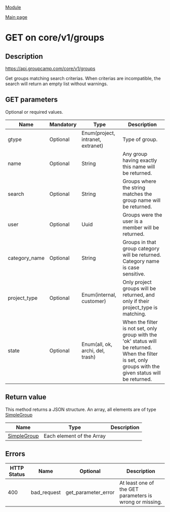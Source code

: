 
[Module](./README.md)

[Main page](../README.md)


# GET on core/v1/groups

## Description

https://api.groupcamp.com/core/v1/groups


Get groups matching search criterias. When criterias are incompatible, the search will return an empty list without warnings.





## GET parameters

Optional or required values.

Name    |  Mandatory    |   Type   |  Description
--------|---------------|----------|---------------
gtype | Optional | Enum(project, intranet, extranet) | Type of group.
name | Optional | String | Any group having exactly this name will be returned.
search | Optional | String | Groups where the string matches the group name will be returned.
user | Optional | Uuid | Groups were the user is a member will be returned.
category_name | Optional | String | Groups in that group category will be returned. Category name is case sensitive.
project_type | Optional | Enum(internal, customer) | Only project groups will be returned, and only if their project_type is matching.
state | Optional | Enum(all, ok, archi, del, trash) | When the filter is not set, only group with the 'ok' status will be returned. When the filter is set, only groups with the given status will be returned.






## Return value


This method returns a JSON structure. An array, all elements are of type [SimpleGroup](../types/SimpleGroup.md) 

Name   |  Type   |  Description
-------|---------|-------------
 | [SimpleGroup](../types/SimpleGroup.md) | Each element of the Array






## Errors


HTTP Status | Name   | Optional          | Description
------------|--------|-------------------|------------
400 | bad_request | get_parameter_error | At least one of the GET parameters is wrong or missing.



